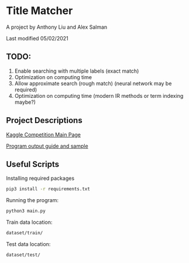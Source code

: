 # Title Matcher

A project by Anthony Liu and Alex Salman

Last modified 05/02/2021

## TODO:
1. Enable searching with multiple labels (exact match)
2. Optimization on computing time
3. Allow approximate search (rough match) (neural network may be required)
4. Optimization on computing time (modern IR methods or term indexing maybe?)


## Project Descriptions
[Kaggle Competition Main Page](https://www.kaggle.com/c/coleridgeinitiative-show-us-the-data)

[Program output guide and sample](https://www.kaggle.com/c/coleridgeinitiative-show-us-the-data/overview/evaluation)


## Useful Scripts
Installing required packages
``` bash
pip3 install -r requirements.txt
```

Running the program:
``` bash
python3 main.py
```

Train data location:
``` bash
dataset/train/
```

Test data location:
``` bash
dataset/test/
```
